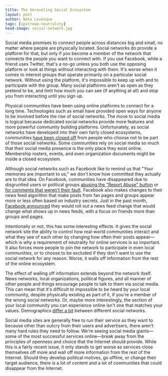 ```yaml
---
title: The Unraveling Social Ecosystem
layout: post
author: Nate Levesque
tags: [upstream-neutrality]
head-image: social-network.jpg
---
```


Social media promises to connect people across distances big and small, no matter where people are physically located. Social networks do provide a platform for that, but only if you become a member of the network that connects the people you want to connect with. If you use Facebook, while a friend uses Twitter, that's a no-go unless you both use the opposing platform or look at things without interacting with them. It's worse when it comes to interest groups that operate primarily on a particular social network. Without using the platform, it's impossible to keep up with and to participate with the group. Many social platforms aren't as open as they pretend to be, and limit how much you can see (if anything at all) and stop you from interacting until you sign up.

Physical communities have been using online platforms to connect for a long time. Technologies such as email have provided open ways for anyone to be involved before the rise of social networks. The move to social media is logical because dedicated social networks provide more features and more powerful community building platforms. Unfortunately, as social networks have developed into their own fairly closed ecosystems, communities [have been closed off](https://www.cio.com/article/2413223/social-media/berners-lee--social-networks-are-a--threat-to-the-web-.html) from people who choose not to be part of those social networks. Some communities rely on social media so much that their social media presence is the only place they exist online. Membership rosters, events, and even organization documents might be inside a closed ecosystem.

Although social networks such as Facebook like to remind us that "Your memories are important to us," we don't know how committed they actually are to that idea. On Facebook, communities have disappeared due to disgruntled users or political groups [abusing the "Report Abuse" button](https://www.theverge.com/2014/9/2/6083647/facebook-s-report-abuse-button-has-become-a-tool-of-global-oppression) or [for comments that weren't their fault](http://www.telegraph.co.uk/technology/2017/11/17/facebook-blocks-viral-website-unilads-page/). Facebook also makes changes to their news feed algorithm that make posts from fan pages and groups appear more or less often based on industry secrets. Just in the past month, [Facebook announced](https://media.fb.com/2018/01/11/news-feed-fyi-bringing-people-closer-together/) they would roll out a news feed change that would change what shows up in news feeds, with a focus on friends more than groups and pages.

Intentionally or not, this has some interesting effects. It gives the social network site the ability to control how real-world communities interact and what they see of each other by changing how often their posts appear—which is why a requirement of neutrality for online services is so important. It also forces more people to join the network to participate in even local communities, or to choose to be excluded if they don't want to use the social network for any reason. Worse, it walls off information from the rest of the online ecosystem.

The effect of walling off information extends beyond the network itself. News networks, local organizations, political figures, and all manner of other people and things encourage people to talk to them via social media. This can mean that it's difficult to impossible to be heard by your local community, despite physically existing as part of it, if you're a member of the wrong social networks. Or, maybe more interestingly, the section of your local community you can experience online isn't one that matches your values. Demographics [differ a bit](http://www.pewinternet.org/2016/11/11/social-media-update-2016/) between different social networks.

Social media sites are generally free to run their service as they want to because other than outcry from their users and advertisers, there aren't many hard rules they need to follow. We're seeing social media giants—some of the most successful services online—break away from the principles of openness and choice that the Internet should provide. While this is a fairly recent issue, it only stands to get worse as services close themselves off more and wall off more information from the rest of the Internet. Should they develop political motives, go offline, or change their target audience, there is a lot of content and a lot of communities that could disappear from the Internet.